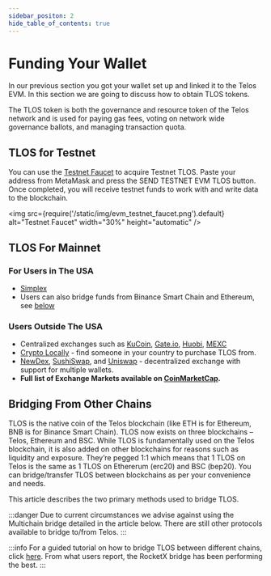 ```yaml
---
sidebar_positon: 2
hide_table_of_contents: true
---
```


# Funding Your Wallet

In our previous section you got your wallet set up and linked it to the Telos EVM. In this section we are going to discuss how to obtain TLOS tokens.

The TLOS token is both the governance and resource token of the Telos network and is used for paying gas fees, voting on network wide governance ballots, and managing transaction quota.

## TLOS for Testnet

You can use the [Testnet Faucet](https://app.telos.net/testnet/developers) to acquire Testnet TLOS. Paste your address from MetaMask and press the SEND TESTNET EVM TLOS button. Once completed, you will receive testnet funds to work with and write data to the blockchain.

<img
    src={require('/static/img/evm_testnet_faucet.png').default}
    alt="Testnet Faucet"
    width="30%"
    height="automatic"
/>

## TLOS For Mainnet

### For Users in The USA

- [Simplex](https://www.telos.net/news/simplex-comes-to-telos)
- Users can also bridge funds from Binance Smart Chain and Ethereum, see [below](#bridging-from-other-chains)

### Users Outside The USA

- Centralized exchanges such as [KuCoin](https://www.kucoin.com/trade/TLOS-USDT), [Gate.io](https://www.gate.io/fr/trade/TLOS\_USDT), [Huobi](https://www.huobi.com/en-us/trade/tlos_usdt?type=spot), [MEXC](https://www.mexc.com/exchange/TLOS_USDT)
- [Crypto Locally](https://cryptolocally.com/en/tlos/buy) - find someone in your country to purchase TLOS from.
- [NewDex](https://newdex.io/trade/eosio.token-tlos-eos), [SushiSwap](https://app.sushi.com/en/swap), and [Uniswap](https://app.uniswap.org/#/swap?use=V2?inputCurrency=ETH\&outputCurrency=0x7825e833d495f3d1c28872415a4aee339d26ac88) - decentralized exchange with support for multiple wallets.
- __Full list of Exchange Markets available on [CoinMarketCap](https://coinmarketcap.com/currencies/telos/markets/).__

## Bridging From Other Chains

TLOS is the native coin of the Telos blockchain (like ETH is for Ethereum, BNB is for Binance Smart Chain). TLOS now exists on three blockchains – Telos, Ethereum and BSC. While TLOS is fundamentally used on the Telos blockchain, it is also added on other blockchains for reasons such as liquidity and exposure. They’re pegged 1:1 which means that 1 TLOS on Telos is the same as 1 TLOS on Ethererum (erc20) and BSC (bep20). You can bridge/transfer TLOS between blockchains as per your convenience and needs.

This article describes the two primary methods used to bridge TLOS.

:::danger
Due to current circumstances we advise against using the Multichain bridge detailed in the article below. There are still other protocols available to bridge to/from Telos.
:::

:::info
For a guided tutorial on how to bridge TLOS between different chains, click [here](https://help.telos.net/en_US/getting-started/how-to-bridge-tlos-between-different-blockchains).
From what users report, the RocketX bridge has been performing the best.
:::
